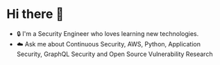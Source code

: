# Hi there 👋

- :lock: I'm a Security Engineer who loves learning new technologies.
- :cloud: Ask me about Continuous Security, AWS, Python, Application Security, GraphQL Security and Open Source Vulnerability Research
